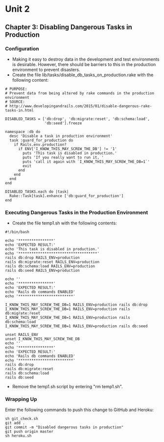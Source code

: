# Unit 2
## Chapter 3: Disabling Dangerous Tasks in Production

### Configuration
*  Making it easy to destroy data in the development and test environments is desirable.  However, there should be barriers to this in the production environment to prevent disasters.
* Create the file lib/tasks/disable_db_tasks_on_production.rake with the following content:
```
# PURPOSE:
# Prevent data from being altered by rake commands in the production environment
# SOURCE:
# http://www.developingandrails.com/2015/01/disable-dangerous-rake-tasks-in.html

DISABLED_TASKS = ['db:drop', 'db:migrate:reset', 'db:schema:load',
                  'db:seed'].freeze

namespace :db do
  desc 'Disable a task in production environment'
  task :guard_for_production do
    if Rails.env.production?
      if ENV['I_KNOW_THIS_MAY_SCREW_THE_DB'] != '1'
        puts 'This task is disabled in production.'
        puts 'If you really want to run it, '
        puts 'call it again with `I_KNOW_THIS_MAY_SCREW_THE_DB=1`'
        exit
      end
    end
  end
end

DISABLED_TASKS.each do |task|
  Rake::Task[task].enhance ['db:guard_for_production']
end
```
### Executing Dangerous Tasks in the Production Environment
* Create the file temp1.sh with the following contents:
```
#!/bin/bash

echo '****************'
echo 'EXPECTED RESULT:'
echo 'This task is disabled in production.'
echo '************************************'
rails db:drop RAILS_ENV=production
rails db:migrate:reset RAILS_ENV=production
rails db:schema:load RAILS_ENV=production
rails db:seed RAILS_ENV=production

echo ''
echo '****************'
echo 'EXPECTED RESULT:'
echo 'Rails db commands ENABLED'
echo '*************************'

I_KNOW_THIS_MAY_SCREW_THE_DB=1 RAILS_ENV=production rails db:drop
I_KNOW_THIS_MAY_SCREW_THE_DB=1 RAILS_ENV=production rails db:migrate:reset
I_KNOW_THIS_MAY_SCREW_THE_DB=1 RAILS_ENV=production rails db:schema:load
I_KNOW_THIS_MAY_SCREW_THE_DB=1 RAILS_ENV=production rails db:seed

unset RAILS_ENV
unset I_KNOW_THIS_MAY_SCREW_THE_DB
echo ''
echo '****************'
echo 'EXPECTED RESULT:'
echo 'Rails db commands ENABLED'
echo '*************************'
rails db:drop
rails db:migrate:reset
rails db:schema:load
rails db:seed
```
* Remove the temp1.sh script by entering "rm temp1.sh".

### Wrapping Up
Enter the following commands to push this change to GitHub and Heroku:
```
sh git_check.sh
git add .
git commit -m "Disabled dangerous tasks in production"
git push origin master
sh heroku.sh
```
